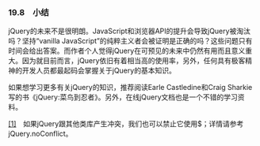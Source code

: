 ### 19.8　小结

jQuery的未来不是很明朗。JavaScript和浏览器API的提升会导致jQuery被淘汰吗？坚持“vanilla JavaScript”的纯粹主义者会被证明是正确的吗？这些问题只有时间会给出答案。而作者个人觉得jQuery在可预见的未来中仍然有用而且意义重大。因为就目前而言，jQuery依旧有着相当高的使用率，另外，任何具有极客精神的开发人员都最起码会掌握关于jQuery的基本知识。

如果想学习更多有关jQuery的知识，推荐阅读Earle Castledine和Craig Sharkie写的书《jQuery:菜鸟到忍者》。另外，在线jQuery文档也是一个不错的学习资料。

<a class="my_markdown" href="['#ac191']">[1]</a>　如果jQuery跟其他类库产生冲突，我们也可以禁止它使用$；详情请参考jQuery.noConflict。



